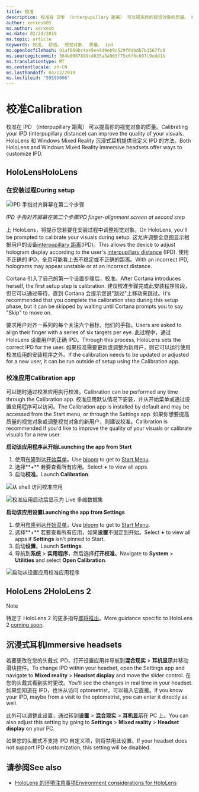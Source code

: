 ```yaml
---
title: 校准
description: 校准在 IPD （interpupillary 距离） 可以提高你的视觉对象的质量。 HoloLens 和 Windows Mixed Reality 沉浸式耳机提供自定义 IPD 的方法。
author: xerxesb85
ms.author: xerxesb
ms.date: 02/24/2019
ms.topic: article
keywords: 校准、 舒适、 视觉对象、 质量、 ipd
ms.openlocfilehash: 91af069bc4ae5e49d9eb9c529f0d0db7b1567fc8
ms.sourcegitcommit: 384b0087899cd835a3a965f75c6f6c607c9edd1b
ms.translationtype: MT
ms.contentlocale: zh-CN
ms.lasthandoff: 04/12/2019
ms.locfileid: "59593006"
---
```

# <a name="calibration"></a><span data-ttu-id="43c28-105">校准</span><span class="sxs-lookup"><span data-stu-id="43c28-105">Calibration</span></span>

<span data-ttu-id="43c28-106">校准在 IPD （interpupillary 距离） 可以提高你的视觉对象的质量。</span><span class="sxs-lookup"><span data-stu-id="43c28-106">Calibrating your IPD (interpupillary distance) can improve the quality of your visuals.</span></span> <span data-ttu-id="43c28-107">HoloLens 和 Windows Mixed Reality 沉浸式耳机提供自定义 IPD 的方法。</span><span class="sxs-lookup"><span data-stu-id="43c28-107">Both HoloLens and Windows Mixed Reality immersive headsets offer ways to customize IPD.</span></span>

## <a name="hololens"></a><span data-ttu-id="43c28-108">HoloLens</span><span class="sxs-lookup"><span data-stu-id="43c28-108">HoloLens</span></span>

### <a name="during-setup"></a><span data-ttu-id="43c28-109">在安装过程</span><span class="sxs-lookup"><span data-stu-id="43c28-109">During setup</span></span>

![IPD 手指对齐屏幕在第二个步骤](images/ipd-finger-alignment-300px.jpg)<br>

<span data-ttu-id="43c28-111">*IPD 手指对齐屏幕在第二个步骤*</span><span class="sxs-lookup"><span data-stu-id="43c28-111">*IPD finger-alignment screen at second step*</span></span>

<span data-ttu-id="43c28-112">上 HoloLens，将提示您若要在安装过程中调整视觉对象。</span><span class="sxs-lookup"><span data-stu-id="43c28-112">On HoloLens, you'll be prompted to calibrate your visuals during setup.</span></span> <span data-ttu-id="43c28-113">这允许调整全息图显示根据用户的设备[interpupillary 距离](https://en.wikipedia.org/wiki/Interpupillary_distance)(IPD)。</span><span class="sxs-lookup"><span data-stu-id="43c28-113">This allows the device to adjust hologram display according to the user's [interpupillary distance](https://en.wikipedia.org/wiki/Interpupillary_distance) (IPD).</span></span> <span data-ttu-id="43c28-114">使用不正确的 IPD，全息可能看上去不稳定或不正确的距离。</span><span class="sxs-lookup"><span data-stu-id="43c28-114">With an incorrect IPD, holograms may appear unstable or at an incorrect distance.</span></span>

<span data-ttu-id="43c28-115">Cortana 引入了自己的第一个设置步骤后，校准。</span><span class="sxs-lookup"><span data-stu-id="43c28-115">After Cortana introduces herself, the first setup step is calibration.</span></span> <span data-ttu-id="43c28-116">建议校准步骤完成此安装程序阶段，但它可以通过等待，直到 Cortana 会提示您说"跳过"上移动来跳过。</span><span class="sxs-lookup"><span data-stu-id="43c28-116">It's recommended that you complete the calibration step during this setup phase, but it can be skipped by waiting until Cortana prompts you to say "Skip" to move on.</span></span>

<span data-ttu-id="43c28-117">要求用户对齐一系列的每个关注六个目标，他们的手指。</span><span class="sxs-lookup"><span data-stu-id="43c28-117">Users are asked to align their finger with a series of six targets per eye.</span></span> <span data-ttu-id="43c28-118">此过程中，通过 HoloLens 设置用户的正确 IPD。</span><span class="sxs-lookup"><span data-stu-id="43c28-118">Through this process, HoloLens sets the correct IPD for the user.</span></span> <span data-ttu-id="43c28-119">如果校准需要更新或调整为新用户，则它可以运行使用校准应用的安装程序之外。</span><span class="sxs-lookup"><span data-stu-id="43c28-119">If the calibration needs to be updated or adjusted for a new user, it can be run outside of setup using the Calibration app.</span></span>

### <a name="calibration-app"></a><span data-ttu-id="43c28-120">校准应用</span><span class="sxs-lookup"><span data-stu-id="43c28-120">Calibration app</span></span>

<span data-ttu-id="43c28-121">可以随时通过校准应用执行校准。</span><span class="sxs-lookup"><span data-stu-id="43c28-121">Calibration can be performed any time through the Calibration app.</span></span> <span data-ttu-id="43c28-122">校准应用默认情况下安装，并从开始菜单或通过设置应用程序可以访问。</span><span class="sxs-lookup"><span data-stu-id="43c28-122">The Calibration app is installed by default and may be accessed from the Start menu, or through the Settings app.</span></span> <span data-ttu-id="43c28-123">如果你想要提高质量的视觉对象或调整视觉对象的新用户，则建议校准。</span><span class="sxs-lookup"><span data-stu-id="43c28-123">Calibration is recommended if you'd like to improve the quality of your visuals or calibrate visuals for a new user.</span></span>

<span data-ttu-id="43c28-124">**启动该应用程序从开始**</span><span class="sxs-lookup"><span data-stu-id="43c28-124">**Launching the app from Start**</span></span>
1. <span data-ttu-id="43c28-125">使用[布隆](gestures.md#bloom)到达[开始菜单](navigating-the-windows-mixed-reality-home.md#start-menu)。</span><span class="sxs-lookup"><span data-stu-id="43c28-125">Use [bloom](gestures.md#bloom) to get to [Start Menu](navigating-the-windows-mixed-reality-home.md#start-menu).</span></span>
2. <span data-ttu-id="43c28-126">选择**+** 若要查看所有应用。</span><span class="sxs-lookup"><span data-stu-id="43c28-126">Select **+** to view all apps.</span></span>
3. <span data-ttu-id="43c28-127">启动**校准**。</span><span class="sxs-lookup"><span data-stu-id="43c28-127">Launch **Calibration**.</span></span>

![从 shell 访问校准应用](images/calibration-shell.png)

![校准应用启动后显示为 Live 多维数据集](images/calibration-livecube-200px.png)

<span data-ttu-id="43c28-130">**启动该应用设置**</span><span class="sxs-lookup"><span data-stu-id="43c28-130">**Launching the app from Settings**</span></span>
1. <span data-ttu-id="43c28-131">使用[布隆](gestures.md#bloom)到达[开始菜单](navigating-the-windows-mixed-reality-home.md#start-menu)。</span><span class="sxs-lookup"><span data-stu-id="43c28-131">Use [bloom](gestures.md#bloom) to get to [Start Menu](navigating-the-windows-mixed-reality-home.md#start-menu).</span></span>
2. <span data-ttu-id="43c28-132">选择**+** 若要查看所有应用，如果**设置**不固定到开始。</span><span class="sxs-lookup"><span data-stu-id="43c28-132">Select **+** to view all apps if **Settings** isn't pinned to Start.</span></span>
3. <span data-ttu-id="43c28-133">启动**设置**。</span><span class="sxs-lookup"><span data-stu-id="43c28-133">Launch **Settings**.</span></span>
4. <span data-ttu-id="43c28-134">导航到**系统** > **实用程序**，然后选择**打开校准**。</span><span class="sxs-lookup"><span data-stu-id="43c28-134">Navigate to **System** > **Utilities** and select **Open Calibration**.</span></span>

![启动从设置应用校准应用程序](images/calibration-settings-500px.jpg)

## <a name="hololens-2"></a><span data-ttu-id="43c28-136">HoloLens 2</span><span class="sxs-lookup"><span data-stu-id="43c28-136">HoloLens 2</span></span>

> [!NOTE]
> <span data-ttu-id="43c28-137">特定于 HoloLens 2 的更多指导[即将推出](index.md#news-and-notes)。</span><span class="sxs-lookup"><span data-stu-id="43c28-137">More guidance specific to HoloLens 2 [coming soon](index.md#news-and-notes).</span></span>

## <a name="immersive-headsets"></a><span data-ttu-id="43c28-138">沉浸式耳机</span><span class="sxs-lookup"><span data-stu-id="43c28-138">Immersive headsets</span></span>

<span data-ttu-id="43c28-139">若要更改在您的头戴式 IPD，打开设置应用并导航到**混合现实** > **耳机显示**并移动滑块控件。</span><span class="sxs-lookup"><span data-stu-id="43c28-139">To change IPD within your headset, open the Settings app and navigate to **Mixed reality** > **Headset display** and move the slider control.</span></span> <span data-ttu-id="43c28-140">在您的头戴式看到实时更改。</span><span class="sxs-lookup"><span data-stu-id="43c28-140">You’ll see the changes in real time in your headset.</span></span> <span data-ttu-id="43c28-141">如果您知道在 IPD，也许从访问 optometrist，可以输入它直接。</span><span class="sxs-lookup"><span data-stu-id="43c28-141">If you know your IPD, maybe from a visit to the optometrist, you can enter it directly as well.</span></span>

<span data-ttu-id="43c28-142">此外可以调整此设置，通过转到**设置** > **混合现实** > **耳机显示**在 PC 上。</span><span class="sxs-lookup"><span data-stu-id="43c28-142">You can also adjust this setting by going to **Settings** > **Mixed reality** > **Headset display** on your PC.</span></span>

<span data-ttu-id="43c28-143">如果您的头戴式不支持 IPD 自定义项，则将禁用此设置。</span><span class="sxs-lookup"><span data-stu-id="43c28-143">If your headset does not support IPD customization, this setting will be disabled.</span></span>

## <a name="see-also"></a><span data-ttu-id="43c28-144">请参阅</span><span class="sxs-lookup"><span data-stu-id="43c28-144">See also</span></span>
* [<span data-ttu-id="43c28-145">HoloLens 的环境注意事项</span><span class="sxs-lookup"><span data-stu-id="43c28-145">Environment considerations for HoloLens</span></span>](environment-considerations-for-hololens.md)
